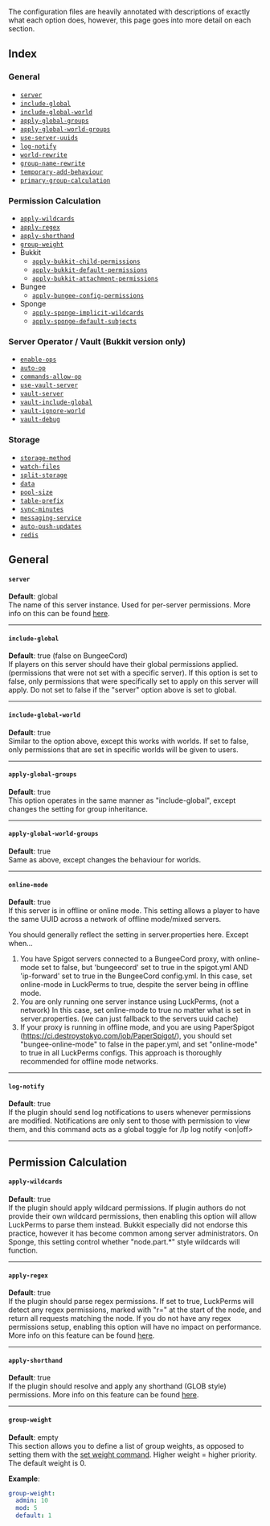 The configuration files are heavily annotated with descriptions of exactly what each option does, however, this page goes into more detail on each section.

## Index
### General
* [`server`]()
* [`include-global`]()
* [`include-global-world`]()
* [`apply-global-groups`]()
* [`apply-global-world-groups`]()
* [`use-server-uuids`]()
* [`log-notify`]()
* [`world-rewrite`]()
* [`group-name-rewrite`]()
* [`temporary-add-behaviour`]()
* [`primary-group-calculation`]()

### Permission Calculation
* [`apply-wildcards`]()
* [`apply-regex`]()
* [`apply-shorthand`]()
* [`group-weight`]()
* Bukkit
  * [`apply-bukkit-child-permissions`]()
  * [`apply-bukkit-default-permissions`]()
  * [`apply-bukkit-attachment-permissions`]()
* Bungee
  * [`apply-bungee-config-permissions`]()
* Sponge
  * [`apply-sponge-implicit-wildcards`]()
  * [`apply-sponge-default-subjects`]()

### Server Operator / Vault (Bukkit version only)
* [`enable-ops`]()
* [`auto-op`]()
* [`commands-allow-op`]()
* [`use-vault-server`]()
* [`vault-server`]()
* [`vault-include-global`]()
* [`vault-ignore-world`]()
* [`vault-debug`]()

### Storage
* [`storage-method`]()
* [`watch-files`]()
* [`split-storage`]()
* [`data`]()
* [`pool-size`]()
* [`table-prefix`]()
* [`sync-minutes`]()
* [`messaging-service`]()
* [`auto-push-updates`]()
* [`redis`]()


## General
#### `server`
**Default**: global   
The name of this server instance. Used for per-server permissions. More info on this can be found [here](https://github.com/lucko/LuckPerms/wiki/Advanced-Setup).
____

#### `include-global`
**Default**: true (false on BungeeCord)   
If players on this server should have their global permissions applied. (permissions that were not set with a specific server). If this option is set to false, only permissions that were specifically set to apply on this server will apply. Do not set to false if the "server" option above is set to global.
____

#### `include-global-world`
**Default**: true   
Similar to the option above, except this works with worlds. If set to false, only permissions that are set in specific worlds will be given to users.
____

#### `apply-global-groups`
**Default**: true   
This option operates in the same manner as "include-global", except changes the setting for group inheritance.
____

#### `apply-global-world-groups`
**Default**: true   
Same as above, except changes the behaviour for worlds.
____

#### `online-mode`
**Default**: true   
If this server is in offline or online mode. This setting allows a player to have the same UUID across a network of offline mode/mixed servers.   

You should generally reflect the setting in server.properties here. Except when...

1. You have Spigot servers connected to a BungeeCord proxy, with online-mode set to false, but 'bungeecord' set to true in the spigot.yml AND 'ip-forward' set to true in the BungeeCord config.yml. In this case, set online-mode in LuckPerms to true, despite the server being in offline mode.
2. You are only running one server instance using LuckPerms, (not a network) In this case, set online-mode to true no matter what is set in server.properties. (we can just fallback to the servers uuid cache)
3. If your proxy is running in offline mode, and you are using PaperSpigot (https://ci.destroystokyo.com/job/PaperSpigot/), you should set "bungee-online-mode" to false in the paper.yml, and set "online-mode" to true in all LuckPerms configs. This approach is thoroughly recommended for offline mode networks.

____

#### `log-notify`
**Default**: true   
If the plugin should send log notifications to users whenever permissions are modified. Notifications are only sent to those with permission to view them, and this command acts as a global toggle for /lp log notify \<on|off\>
____


## Permission Calculation
#### `apply-wildcards`
**Default**: true   
If the plugin should apply wildcard permissions. If plugin authors do not provide their own wildcard permissions, then enabling this option will allow LuckPerms to parse them instead. Bukkit especially did not endorse this practice, however it has become common among server administrators. On Sponge, this setting control whether "node.part.*" style wildcards will function.
____

#### `apply-regex`
**Default**: true   
If the plugin should parse regex permissions. If set to true, LuckPerms will detect any regex permissions, marked with "r=" at the start of the node, and return all requests matching the node. If you do not have any regex permissions setup, enabling this option will have no impact on performance. More info on this feature can be found [here](https://github.com/lucko/LuckPerms/wiki/Advanced-Setup#regex).
____

#### `apply-shorthand`
**Default**: true   
If the plugin should resolve and apply any shorthand (GLOB style) permissions. More info on this feature can be found [here](https://github.com/lucko/LuckPerms/wiki/Advanced-Setup#shorthand-permissions).
____

#### `group-weight`
**Default**: empty   
This section allows you to define a list of group weights, as opposed to setting them with the [set weight command](https://github.com/lucko/LuckPerms/wiki/Command-Usage#perms-group-group-setweight). Higher weight = higher priority. The default weight is 0.   
   
**Example**:   
```yml
group-weight:
  admin: 10
  mod: 5
  default: 1
```








